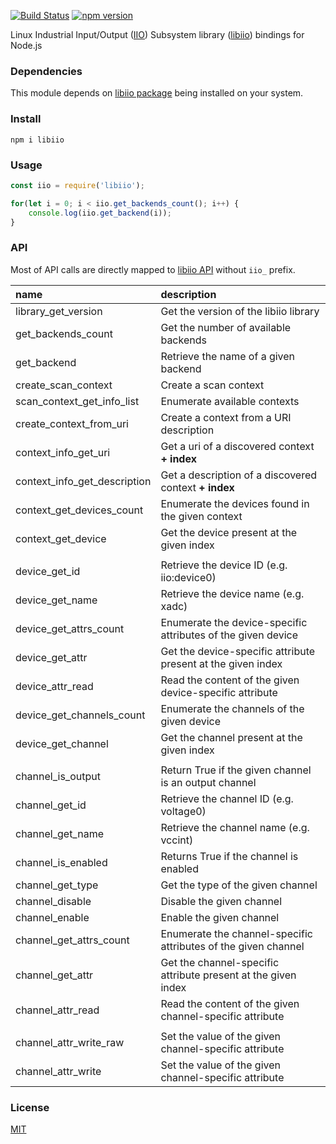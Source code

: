 [![Build Status](https://travis-ci.org/drom/node-iio.svg?branch=master)](https://travis-ci.org/drom/node-iio)
[![npm version](https://badge.fury.io/js/libiio.svg)](https://badge.fury.io/js/libiio)

Linux Industrial Input/Output ([IIO](https://wiki.analog.com/software/linux/docs/iio/iio)) Subsystem library ([libiio](https://wiki.analog.com/resources/tools-software/linux-software/libiio)) bindings for Node.js

### Dependencies

This module depends on [libiio package](https://github.com/analogdevicesinc/libiio) being installed on your system.

### Install

`npm i libiio`

### Usage

```js
const iio = require('libiio');

for(let i = 0; i < iio.get_backends_count(); i++) {
    console.log(iio.get_backend(i));
}
```

### API

Most of API calls are directly mapped to [libiio API](http://analogdevicesinc.github.io/libiio/) without `iio_` prefix.

| name                               | description                                                    |
|:-----------------------------------|:---------------------------------------------------------------|
| library_get_version                | Get the version of the libiio library                          |
| get_backends_count                 | Get the number of available backends                           |
| get_backend                        | Retrieve the name of a given backend                           |
| create_scan_context                | Create a scan context                                          |
| scan_context_get_info_list         | Enumerate available contexts                                   |
| create_context_from_uri            | Create a context from a URI description                        |
| context_info_get_uri               | Get a uri of a discovered context **+ index**                  |
| context_info_get_description       | Get a description of a discovered context **+ index**          |
| context_get_devices_count          | Enumerate the devices found in the given context               |
| context_get_device                 | Get the device present at the given index                      |
|                                    |                                                                |
| device_get_id                      | Retrieve the device ID (e.g. iio:device0)                      |
| device_get_name                    | Retrieve the device name (e.g. xadc)                           |
| device_get_attrs_count             | Enumerate the device-specific attributes of the given device   |
| device_get_attr                    | Get the device-specific attribute present at the given index   |
| device_attr_read                   | Read the content of the given device-specific attribute        |
| device_get_channels_count          | Enumerate the channels of the given device                     |
| device_get_channel                 | Get the channel present at the given index                     |
|                                    |                                                                |
| channel_is_output                  | Return True if the given channel is an output channel          |
| channel_get_id                     | Retrieve the channel ID (e.g. voltage0)                        |
| channel_get_name                   | Retrieve the channel name (e.g. vccint)                        |
| channel_is_enabled                 | Returns True if the channel is enabled                         |
| channel_get_type                   | Get the type of the given channel                              |
| channel_disable                    | Disable the given channel                                      |
| channel_enable                     | Enable the given channel                                       |
| channel_get_attrs_count            | Enumerate the channel-specific attributes of the given channel |
| channel_get_attr                   | Get the channel-specific attribute present at the given index  |
| channel_attr_read                  | Read the content of the given channel-specific attribute       |
|                                    |                                                                |
| channel_attr_write_raw             | Set the value of the given channel-specific attribute          |
| channel_attr_write                 | Set the value of the given channel-specific attribute          |


### License

[MIT](LICENSE)
